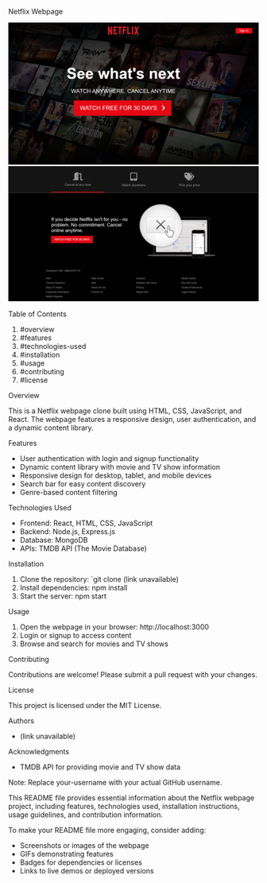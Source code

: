 Netflix Webpage

![Image Description](netflix-1.png)
![Image Description](netflix-2.png)



Table of Contents

1. #overview
2. #features
3. #technologies-used
4. #installation
5. #usage
6. #contributing
7. #license


Overview


This is a Netflix webpage clone built using HTML, CSS, JavaScript, and React. The webpage features a responsive design, user authentication, and a dynamic content library.


Features


- User authentication with login and signup functionality
- Dynamic content library with movie and TV show information
- Responsive design for desktop, tablet, and mobile devices
- Search bar for easy content discovery
- Genre-based content filtering


Technologies Used


- Frontend: React, HTML, CSS, JavaScript
- Backend: Node.js, Express.js
- Database: MongoDB
- APIs: TMDB API (The Movie Database)


Installation


1. Clone the repository: `git clone (link unavailable)
2. Install dependencies: npm install
3. Start the server: npm start


Usage


1. Open the webpage in your browser: http://localhost:3000
2. Login or signup to access content
3. Browse and search for movies and TV shows


Contributing


Contributions are welcome! Please submit a pull request with your changes.


License


This project is licensed under the MIT License.


Authors


- (link unavailable)


Acknowledgments


- TMDB API for providing movie and TV show data


Note: Replace your-username with your actual GitHub username.


This README file provides essential information about the Netflix webpage project, including features, technologies used, installation instructions, usage guidelines, and contribution information.


To make your README file more engaging, consider adding:


- Screenshots or images of the webpage
- GIFs demonstrating features
- Badges for dependencies or licenses
- Links to live demos or deployed versions
